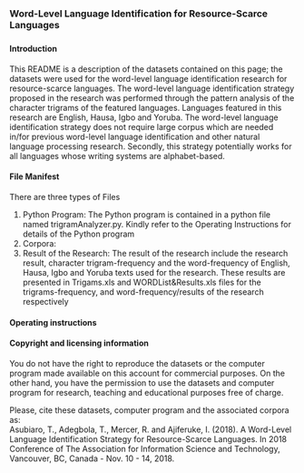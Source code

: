 # <h3>Word-Level Language Identification for Resource-Scarce Languages<h3> 
<h4>Introduction</h4>
<p>This README is a description of the datasets contained on this page; the datasets were used for the word-level language identification research for resource-scarce languages. The word-level language identification strategy proposed in the research was performed through the pattern analysis of the character trigrams of the featured languages. Languages featured in this research are English, Hausa, Igbo and Yoruba. The word-level language identification strategy does not require large corpus which are needed in/for previous word-level language identification and other natural language processing research. Secondly, this strategy potentially works for all languages whose writing systems are alphabet-based.</p> 
<h4>File Manifest</h4>
<p>There are three types of Files</p>
<ol>
  <li>Python Program: The Python program is contained in a python file named trigramAnalyzer.py. Kindly refer to the Operating Instructions for details of the Python program</li>
  <li>Corpora:  </li>
  <li>Result of the Research: The result of the research include the research result, character trigram-frequency and the word-frequency of English, Hausa, Igbo and Yoruba texts used for the research. These results are presented in Trigams.xls and WORDList&Results.xls files for the trigrams-frequency, and word-frequency/results of the research respectively</li>
</ol>
<h4>Operating instructions</h4>
<p></p>
<h4>Copyright and licensing information</h4>
<p>You do not have the right to reproduce the datasets or the computer program made available on this account for commercial purposes. On the other hand, you have the permission to use the datasets and computer program for research, teaching and educational purposes free of charge.</p>
<p>Please, cite these datasets, computer program and the associated corpora as: <br>
Asubiaro, T., Adegbola, T., Mercer, R. and Ajiferuke, I. (2018). A Word-Level Language Identification Strategy for Resource-Scarce Languages. In 2018 Conference of The Association for Information Science and Technology, Vancouver, BC, Canada - Nov. 10 - 14, 2018.</br></p>
